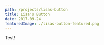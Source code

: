 ```yaml
---
path: /projects/lisas-button
title: Lisa's Button
date: 2017-09-24
featuredImage: ./lisas-button-featured.png
---
```


Test!